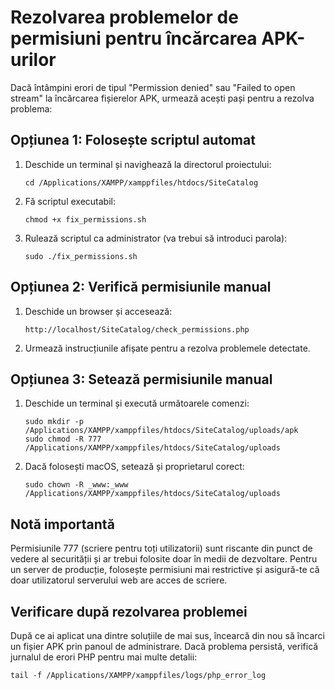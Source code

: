 # Rezolvarea problemelor de permisiuni pentru încărcarea APK-urilor

Dacă întâmpini erori de tipul "Permission denied" sau "Failed to open stream" la încărcarea fișierelor APK, urmează acești pași pentru a rezolva problema:

## Opțiunea 1: Folosește scriptul automat

1. Deschide un terminal și navighează la directorul proiectului:
   ```
   cd /Applications/XAMPP/xamppfiles/htdocs/SiteCatalog
   ```

2. Fă scriptul executabil:
   ```
   chmod +x fix_permissions.sh
   ```

3. Rulează scriptul ca administrator (va trebui să introduci parola):
   ```
   sudo ./fix_permissions.sh
   ```

## Opțiunea 2: Verifică permisiunile manual

1. Deschide un browser și accesează:
   ```
   http://localhost/SiteCatalog/check_permissions.php
   ```

2. Urmează instrucțiunile afișate pentru a rezolva problemele detectate.

## Opțiunea 3: Setează permisiunile manual

1. Deschide un terminal și execută următoarele comenzi:
   ```
   sudo mkdir -p /Applications/XAMPP/xamppfiles/htdocs/SiteCatalog/uploads/apk
   sudo chmod -R 777 /Applications/XAMPP/xamppfiles/htdocs/SiteCatalog/uploads
   ```

2. Dacă folosești macOS, setează și proprietarul corect:
   ```
   sudo chown -R _www:_www /Applications/XAMPP/xamppfiles/htdocs/SiteCatalog/uploads
   ```

## Notă importantă

Permisiunile 777 (scriere pentru toți utilizatorii) sunt riscante din punct de vedere al securității și ar trebui folosite doar în medii de dezvoltare. Pentru un server de producție, folosește permisiuni mai restrictive și asigură-te că doar utilizatorul serverului web are acces de scriere.

## Verificare după rezolvarea problemei

După ce ai aplicat una dintre soluțiile de mai sus, încearcă din nou să încarci un fișier APK prin panoul de administrare. Dacă problema persistă, verifică jurnalul de erori PHP pentru mai multe detalii:

```
tail -f /Applications/XAMPP/xamppfiles/logs/php_error_log
```
